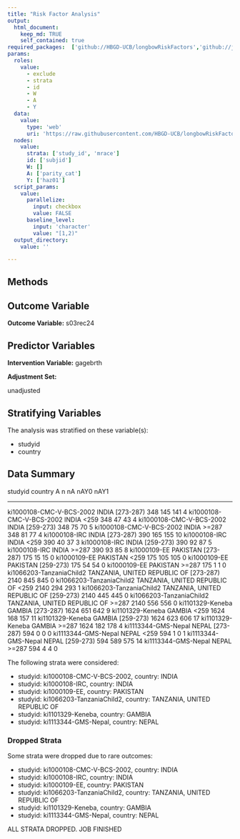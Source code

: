 ```yaml
---
title: "Risk Factor Analysis"
output: 
  html_document:
    keep_md: TRUE
    self_contained: true
required_packages:  ['github://HBGD-UCB/longbowRiskFactors','github://jeremyrcoyle/skimr@vector_types', 'github://tlverse/delayed']
params:
  roles:
    value:
      - exclude
      - strata
      - id
      - W
      - A
      - Y
  data: 
    value: 
      type: 'web'
      uri: 'https://raw.githubusercontent.com/HBGD-UCB/longbowRiskFactors/master/inst/sample_data/birthwt_data.rdata'
  nodes:
    value:
      strata: ['study_id', 'mrace']
      id: ['subjid']
      W: []
      A: ['parity_cat']
      Y: ['haz01']
  script_params:
    value:
      parallelize:
        input: checkbox
        value: FALSE
      baseline_level:
        input: 'character'
        value: "[1,2)"
  output_directory:
    value: ''

---
```








## Methods
## Outcome Variable

**Outcome Variable:** s03rec24

## Predictor Variables

**Intervention Variable:** gagebrth

**Adjustment Set:**

unadjusted

## Stratifying Variables

The analysis was stratified on these variable(s):

* studyid
* country

## Data Summary

studyid                    country                        A               n    nA   nAY0   nAY1
-------------------------  -----------------------------  ----------  -----  ----  -----  -----
ki1000108-CMC-V-BCS-2002   INDIA                          [273-287)     348   145    141      4
ki1000108-CMC-V-BCS-2002   INDIA                          <259          348    47     43      4
ki1000108-CMC-V-BCS-2002   INDIA                          [259-273)     348    75     70      5
ki1000108-CMC-V-BCS-2002   INDIA                          >=287         348    81     77      4
ki1000108-IRC              INDIA                          [273-287)     390   165    155     10
ki1000108-IRC              INDIA                          <259          390    40     37      3
ki1000108-IRC              INDIA                          [259-273)     390    92     87      5
ki1000108-IRC              INDIA                          >=287         390    93     85      8
ki1000109-EE               PAKISTAN                       [273-287)     175    15     15      0
ki1000109-EE               PAKISTAN                       <259          175   105    105      0
ki1000109-EE               PAKISTAN                       [259-273)     175    54     54      0
ki1000109-EE               PAKISTAN                       >=287         175     1      1      0
ki1066203-TanzaniaChild2   TANZANIA, UNITED REPUBLIC OF   [273-287)    2140   845    845      0
ki1066203-TanzaniaChild2   TANZANIA, UNITED REPUBLIC OF   <259         2140   294    293      1
ki1066203-TanzaniaChild2   TANZANIA, UNITED REPUBLIC OF   [259-273)    2140   445    445      0
ki1066203-TanzaniaChild2   TANZANIA, UNITED REPUBLIC OF   >=287        2140   556    556      0
ki1101329-Keneba           GAMBIA                         [273-287)    1624   651    642      9
ki1101329-Keneba           GAMBIA                         <259         1624   168    157     11
ki1101329-Keneba           GAMBIA                         [259-273)    1624   623    606     17
ki1101329-Keneba           GAMBIA                         >=287        1624   182    178      4
ki1113344-GMS-Nepal        NEPAL                          [273-287)     594     0      0      0
ki1113344-GMS-Nepal        NEPAL                          <259          594     1      0      1
ki1113344-GMS-Nepal        NEPAL                          [259-273)     594   589    575     14
ki1113344-GMS-Nepal        NEPAL                          >=287         594     4      4      0


The following strata were considered:

* studyid: ki1000108-CMC-V-BCS-2002, country: INDIA
* studyid: ki1000108-IRC, country: INDIA
* studyid: ki1000109-EE, country: PAKISTAN
* studyid: ki1066203-TanzaniaChild2, country: TANZANIA, UNITED REPUBLIC OF
* studyid: ki1101329-Keneba, country: GAMBIA
* studyid: ki1113344-GMS-Nepal, country: NEPAL

### Dropped Strata

Some strata were dropped due to rare outcomes:

* studyid: ki1000108-CMC-V-BCS-2002, country: INDIA
* studyid: ki1000108-IRC, country: INDIA
* studyid: ki1000109-EE, country: PAKISTAN
* studyid: ki1066203-TanzaniaChild2, country: TANZANIA, UNITED REPUBLIC OF
* studyid: ki1101329-Keneba, country: GAMBIA
* studyid: ki1113344-GMS-Nepal, country: NEPAL


ALL STRATA DROPPED. JOB FINISHED














